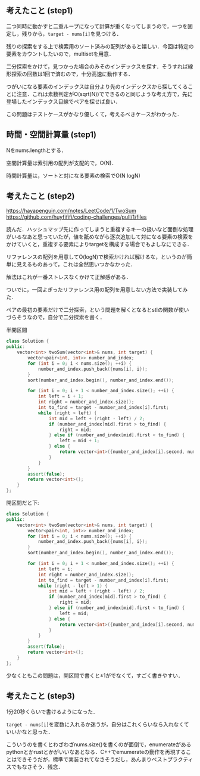 ## 考えたこと (step1)
二つ同時に動かすと二重ループになって計算が重くなってしまうので，一つを固定し，残りから，`target - nums[i]`を見つける．

残りの探索をする上で検索用のソート済みの配列があると嬉しい．今回は特定の要素をカウントしたいので，multisetを用意．

二分探索をかけて，見つかった場合のみそのインデックスを探す．そうすれば線形探索の回数は1回で済むので，十分高速に動作する．

つがいになる要素のインデックスは自分より先のインデックスから探してくることに注意．これは素数判定がO(sqrt(N))でできるのと同じような考え方で，先に登場したインデックス目線でペアを探せば良い．

この問題はテストケースがかなり優しくて，考えるべきケースがわかった．

## 時間・空間計算量 (step1)
Nをnums.lengthとする．

空間計算量は索引用の配列が支配的で，O(N)．

時間計算量は，ソートと対になる要素の検索でO(N logN)

## 考えたこと (step2)
https://hayapenguin.com/notes/LeetCode/1/TwoSum
https://github.com/huyfififi/coding-challenges/pull/1/files

読んだ．ハッシュマップ先に作ってしまうと重複するキーの扱いなど面倒な処理がいるなあと思っていたが，値を舐めながら逐次追加して対になる要素の検索をかけていくと，重複する要素によりtargetを構成する場合でもよしなにできる．

リファレンスの配列を用意してO(logN)で検索かければ解けるな，というのが簡単に見えるものあって，これは全然思いつかなかった．

解法はこれが一番ストレスなくかけて正解感がある．

ついでに，一回よぎったリファレンス用の配列を用意しない方法で実装してみた．

ペアの最初の要素だけで二分探索，という問題を解くとなるとstlの関数が使いづらそうなので，自分で二分探索を書く．

半開区間
```cpp
class Solution {
public:
    vector<int> twoSum(vector<int>& nums, int target) {
        vector<pair<int, int>> number_and_index;
        for (int i = 0; i < nums.size(); ++i) {
            number_and_index.push_back({nums[i], i});
        }
        sort(number_and_index.begin(), number_and_index.end());

        for (int i = 0; i + 1 < number_and_index.size(); ++i) {
            int left = i + 1;
            int right = number_and_index.size();
            int to_find = target - number_and_index[i].first;
            while (right > left) {
                int mid = left + (right - left) / 2;
                if (number_and_index[mid].first > to_find) {
                    right = mid;
                } else if (number_and_index[mid].first < to_find) {
                    left = mid + 1;
                } else {
                    return vector<int>({number_and_index[i].second, number_and_index[mid].second});
                }
            }
        }
        assert(false);
        return vector<int>();
    }
};
```

開区間だと下:
```cpp
class Solution {
public:
    vector<int> twoSum(vector<int>& nums, int target) {
        vector<pair<int, int>> number_and_index;
        for (int i = 0; i < nums.size(); ++i) {
            number_and_index.push_back({nums[i], i});
        }
        sort(number_and_index.begin(), number_and_index.end());

        for (int i = 0; i + 1 < number_and_index.size(); ++i) {
            int left = i;
            int right = number_and_index.size();
            int to_find = target - number_and_index[i].first;
            while (right - left > 1) {
                int mid = left + (right - left) / 2;
                if (number_and_index[mid].first > to_find) {
                    right = mid;
                } else if (number_and_index[mid].first < to_find) {
                    left = mid;
                } else {
                    return vector<int>({number_and_index[i].second, number_and_index[mid].second});
                }
            }
        }
        assert(false);
        return vector<int>();
    }
};
```

少なくともこの問題は，開区間で書くと±1がでなくて，すごく書きやすい．

## 考えたこと (step3)
1分20秒くらいで書けるようになった．

`target - nums[i]`を変数に入れるか迷うが，自分はこれくらいなら入れなくていいかなと思った．

こういうのを書くとわざわざnums.size()を書くのが面倒で，enumerateがあるpythonとかrustとかがいいなあとなる．C++でemumerateの動作を再現することはできそうだが，標準で実装されてなさそうだし，あんまりベストプラクティスでもなさそう．残念．
